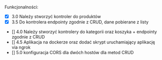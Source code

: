 Funkcjonalności:
- [x] 3.0 Należy stworzyć kontroler do produktów
- [x] 3.5 Do kontrolera endpointy zgodnie z CRUD, dane pobierane z listy
- [] 4.0 Należy stworzyć kontrolery do kategorii oraz koszyka + endpointy zgodnie z CRUD
- [] 4.5 Aplikacja na dockerze oraz dodać skrypt uruchamiający aplikację via ngrok 
- [] 5.0 konfiguracja CORS dla dwóch hostów dla metod CRUD